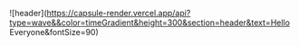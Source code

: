 ![header](https://capsule-render.vercel.app/api?type=wave&&color=timeGradient&height=300&section=header&text=Hello Everyone&fontSize=90)

